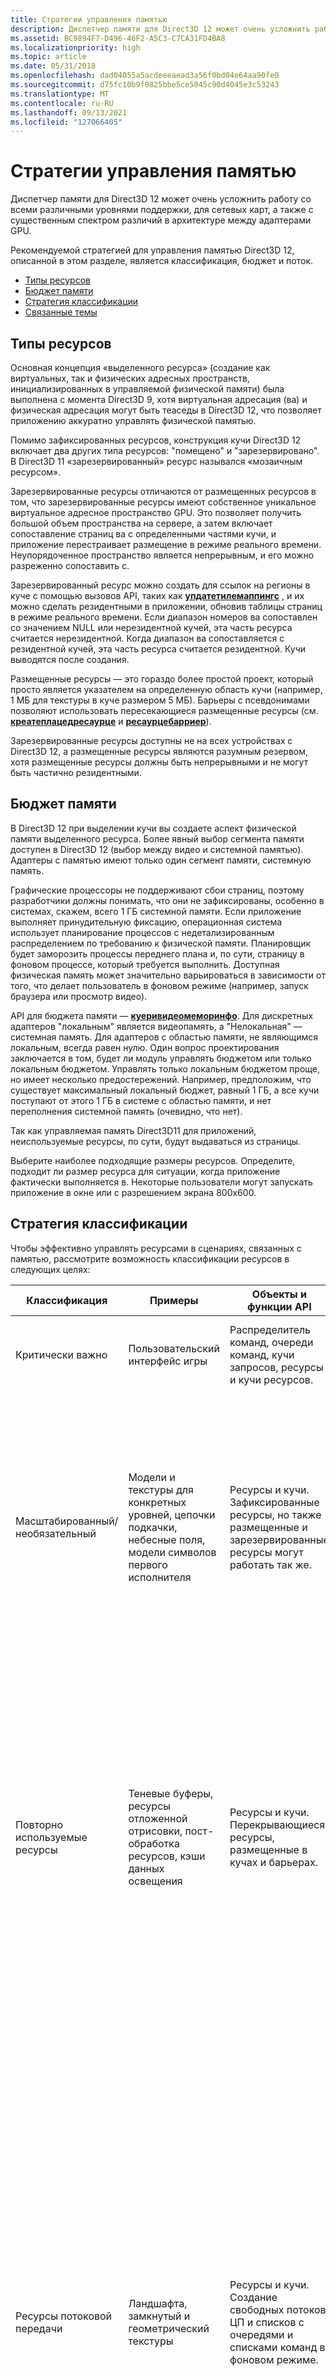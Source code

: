 ```yaml
---
title: Стратегии управления памятью
description: Диспетчер памяти для Direct3D 12 может очень усложнить работу со всеми различными уровнями поддержки, для сетевых карт, а также с существенным спектром различий в архитектуре между адаптерами GPU. Рекомендуемой стратегией для управления памятью Direct3D 12, описанной в этом разделе, является \ 0034; классификация, бюджет и поток \ 0034;.
ms.assetid: BC9894F7-D496-46F2-A5C3-C7CA31FD4BA8
ms.localizationpriority: high
ms.topic: article
ms.date: 05/31/2018
ms.openlocfilehash: dad04055a5acdeeeaead3a56f0bd04e64aa90fe0
ms.sourcegitcommit: d75fc10b9f0825bbe5ce5045c90d4045e3c53243
ms.translationtype: MT
ms.contentlocale: ru-RU
ms.lasthandoff: 09/13/2021
ms.locfileid: "127066405"
---
```

# <a name="memory-management-strategies"></a>Стратегии управления памятью

Диспетчер памяти для Direct3D 12 может очень усложнить работу со всеми различными уровнями поддержки, для сетевых карт, а также с существенным спектром различий в архитектуре между адаптерами GPU.

Рекомендуемой стратегией для управления памятью Direct3D 12, описанной в этом разделе, является классификация, бюджет и поток.

-   [Типы ресурсов](#resource-types)
-   [Бюджет памяти](#memory-budget)
-   [Стратегия классификации](#classification-strategy)
-   [Связанные темы](#related-topics)

## <a name="resource-types"></a>Типы ресурсов

Основная концепция «выделенного ресурса» (создание как виртуальных, так и физических адресных пространств, инициализированных в управляемой физической памяти) была выполнена с момента Direct3D 9, хотя виртуальная адресация (ва) и физическая адресация могут быть теаседы в Direct3D 12, что позволяет приложению аккуратно управлять физической памятью.

Помимо зафиксированных ресурсов, конструкция кучи Direct3D 12 включает два других типа ресурсов: "помещено" и "зарезервировано". В Direct3D 11 «зарезервированный» ресурс назывался «мозаичным ресурсом».

Зарезервированные ресурсы отличаются от размещенных ресурсов в том, что зарезервированные ресурсы имеют собственное уникальное виртуальное адресное пространство GPU. Это позволяет получить большой объем пространства на сервере, а затем включает сопоставление страниц ва с определенными частями кучи, и приложение перестраивает размещение в режиме реального времени. Неупорядоченное пространство является непрерывным, и его можно разреженно сопоставить с.

Зарезервированный ресурс можно создать для ссылок на регионы в куче с помощью вызовов API, таких как [**упдатетилемаппингс**](/windows/desktop/api/d3d12/nf-d3d12-id3d12commandqueue-updatetilemappings) , и их можно сделать резидентными в приложении, обновив таблицы страниц в режиме реального времени. Если диапазон номеров ва сопоставлен со значением NULL или нерезидентной кучей, эта часть ресурса считается нерезидентной. Когда диапазон ва сопоставляется с резидентной кучей, эта часть ресурса считается резидентной. Кучи выводятся после создания.

Размещенные ресурсы — это гораздо более простой проект, который просто является указателем на определенную область кучи (например, 1 МБ для текстуры в куче размером 5 МБ). Барьеры с псевдонимами позволяют использовать пересекающиеся размещенные ресурсы (см. [**креатеплацедресаурце**](/windows/desktop/api/d3d12/nf-d3d12-id3d12device-createplacedresource) и [**ресаурцебарриер**](/windows/desktop/api/d3d12/nf-d3d12-id3d12graphicscommandlist-resourcebarrier)).

Зарезервированные ресурсы доступны не на всех устройствах с Direct3D 12, а размещенные ресурсы являются разумным резервом, хотя размещенные ресурсы должны быть непрерывными и не могут быть частично резидентными.

## <a name="memory-budget"></a>Бюджет памяти

В Direct3D 12 при выделении кучи вы создаете аспект физической памяти выделенного ресурса. Более явный выбор сегмента памяти доступен в Direct3D 12 (выбор между видео и системной памятью). Адаптеры с памятью имеют только один сегмент памяти, системную память.

Графические процессоры не поддерживают сбои страниц, поэтому разработчики должны понимать, что они не зафиксированы, особенно в системах, скажем, всего 1 ГБ системной памяти. Если приложение выполняет принудительную фиксацию, операционная система использует планирование процессов с недетализированным распределением по требованию к физической памяти. Планировщик будет заморозить процессы переднего плана и, по сути, страницу в фоновом процессе, который требуется выполнить. Доступная физическая память может значительно варьироваться в зависимости от того, что делает пользователь в фоновом режиме (например, запуск браузера или просмотр видео).

API для бюджета памяти — [**куеривидеомеморинфо**](/windows/desktop/api/dxgi1_4/nf-dxgi1_4-idxgiadapter3-queryvideomemoryinfo). Для дискретных адаптеров "локальным" является видеопамять, а "Нелокальная" — системная память. Для адаптеров с областью памяти, не являющимся локальным, всегда равен нулю. Один вопрос проектирования заключается в том, будет ли модуль управлять бюджетом или только локальным бюджетом. Управлять только локальным бюджетом проще, но имеет несколько предостережений. Например, предположим, что существует максимальный локальный бюджет, равный 1 ГБ, а все кучи поступают от этого 1 ГБ в системе с областью памяти, и нет переполнения системной память (очевидно, что нет).

Так как управляемая память Direct3D11 для приложений, неиспользуемые ресурсы, по сути, будут выдаваться из страницы.

Выберите наиболее подходящие размеры ресурсов. Определите, подходит ли размер ресурса для ситуации, когда приложение фактически выполняется в. Некоторые пользователи могут запускать приложение в окне или с разрешением экрана 800x600.

## <a name="classification-strategy"></a>Стратегия классификации

Чтобы эффективно управлять ресурсами в сценариях, связанных с памятью, рассмотрите возможность классификации ресурсов в следующих целях:



| Классификация      | Примеры                                                                                         | Объекты и функции API                                                                                           | Примечания по управлению                                                                                                                                                                                                                                                                                                                                                                                                                                                                                                                                                                                    |
|---------------------|--------------------------------------------------------------------------------------------------|--------------------------------------------------------------------------------------------------------------------|-----------------------------------------------------------------------------------------------------------------------------------------------------------------------------------------------------------------------------------------------------------------------------------------------------------------------------------------------------------------------------------------------------------------------------------------------------------------------------------------------------------------------------------------------------------------------------------------------------|
| Критически важно            | Пользовательский интерфейс игры                                                                                          | Распределитель команд, очереди команд, кучи запросов, ресурсы и кучи ресурсов.                                      | Эти элементы должны находиться в нестраничном или постоянно выделенном объеме памяти.<br/>                                                                                                                                                                                                                                                                                                                                                                                                                                                                                                                        |
| Масштабированный/необязательный    | Модели и текстуры для конкретных уровней, цепочки подкачки, небесные поля, модели символов первого исполнителя | Ресурсы и кучи. Зафиксированные ресурсы, но также размещенные и зарезервированные ресурсы могут работать так же.          | Интеграция местонахождение памяти бюджетирование в алгоритмы подготовки к просмотру. Выберите соответствующий уровень доступности и повторно оцените его менее одного кадра. Методы включают использование ресурсов переменного размера и масштабирование цепочки буферов.<br/>                                                                                                                                                                                                                                                                                                                                                 |
| Повторно используемые ресурсы   | Теневые буферы, ресурсы отложенной отрисовки, пост-обработка ресурсов, кэши данных освещения    | Ресурсы и кучи. Перекрывающиеся ресурсы, размещенные в кучах и барьерах.                                  | Повторно используйте большие ресурсы или области кучи в кадре, чтобы выделять все требования для всего фрейма. Используйте метод повторного использования памяти внутри фрейма. В Direct3D 11 приложения могут повторно использовать ресурсы с одинаковым типом и, возможно, иметь достаточно большой размер. Кучи Direct3D 12 позволяют перекрывать ресурсы для более простого и многократного использования.<br/>                                                                                                                                                                                                                              |
| Ресурсы потоковой передачи | Ландшафта, замкнутый и геометрический текстуры                                                        | Ресурсы и кучи. Создание свободных потоков ЦП и списков с очередями и списками команд в фоновом режиме. | Частичная местонахождение, обычно основанная на видимости (с использованием представления-фрустум или оценки на основе расстояния) и повторное вычисление местонахождение требует каждого кадра.<br/> Метод использования частичного управления местонахождение для отдельных плиток и повторного использования между кадрами доступен, когда адаптер GPU поддерживает зарезервированные ресурсы в кучах.<br/> Используя метод повторного использования памяти в кадрах, можно выполнить частичное местонахождение подресурса, но он является менее оптимальным. Размещенные ресурсы с кучами должны обеспечить более быстрый перезапуск, но зафиксированные ресурсы можно использовать в качестве резервного.<br/> |



 

Чем больше приложений гравитате потоковые ресурсы для большей части работы, тем больше они будут использовать размещенные и зарезервированные ресурсы, что позволит максимально увеличить объем памяти между этими четырьмя классификациями. Чем больше поток приложений, тем больше бюджет и тем более приоритетна пропускная способность.

Обычно с модулями обработки графики Direct3D 12 необходимо учитывать более разнообразный и динамический бюджет, а также делать это более строго, чем раньше. Лучшие приложения будут размещать все четыре категории в бюджете, указанном в процессе, и масштабировать игру из фонового мобильного приложения в полноэкранные дискретные бюджеты. Но многие приложения, скорее всего, будут испытывать трудности, начиная с слишком большого числа критических типов ресурсов. Ресурсы с поддержкой Direct3D 11 должны быть анонимно созданы и занимать критическое состояние без влияния на производительность. Однако для Direct3D 12 разработчики должны тщательно искать ресурсы, созданные случайным образом, на основе их механизма и по промежуточного слоя, а затем повторно назначать их одной из других категорий.

Другими проблемными областями являются компоненты по промежуточного слоя, пользовательские элементы управления и потоковая передача внутри фрейма. Компоненты по промежуточного слоя могут быть недоступными для бюджета и не должны работать тесно вместе. Компоненты по промежуточного слоя, вероятно, могут предоставлять функции как методы отрисовки; и приложение может полагаться на предоставление параметров по промежуточного слоя и подсистемы. Разработчики могут использовать Direct3D 11 для разбиения на страницы и достижения правильного темпа кадров. В некоторых случаях приложения Direct3D 11 могут быть помещены в содержимое каждого кадра и постранично. и это привело к приемлемым частоте кадров для пользователя. Большинство ядер просто потокируют данные ресурсов как фоновые действия, где они не имеют корректного перехода к потоковой передаче с высоким приоритетом внутри фрейма. Попросите обработчиков реализовать, который будет разрушить часть ресурсов ЦП, которые они хотят найти, переместив на Direct3D 12. Разработчики подсистемы могут рассмотреть возможность шутки их кадров в этапы, чтобы предоставить больше возможностей для повторного использования ресурсов. и, вероятно, работают с поставщиками по промежуточного слоя для поддержки размещенных ресурсов и куч для повторного использования памяти внутри фрейма.

## <a name="related-topics"></a>Связанные темы

<dl> <dt>

[**CreateCommittedResource**](/windows/desktop/api/d3d12/nf-d3d12-id3d12device-createcommittedresource)
</dt> <dt>

[**CreateReservedResource**](/windows/desktop/api/d3d12/nf-d3d12-id3d12device-createreservedresource)
</dt> <dt>

[Руководство по программированию для Direct3D 12](directx-12-programming-guide.md)
</dt> <dt>

[Управление памятью](memory-management.md)
</dt> <dt>

[Привязка ресурсов](resource-binding.md)
</dt> </dl>

 

